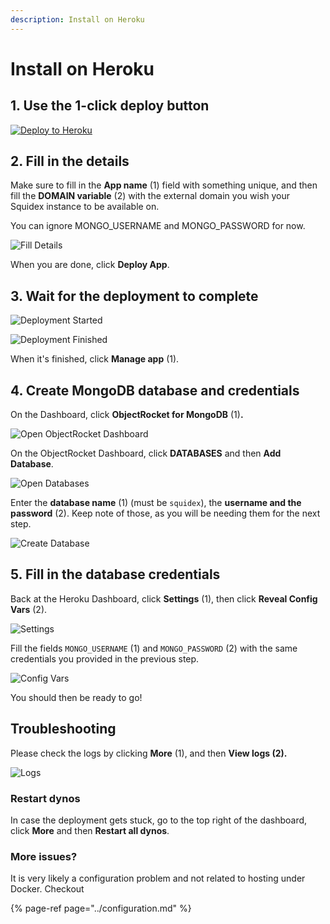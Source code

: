 ```yaml
---
description: Install on Heroku
---
```


# Install on Heroku

## 1. Use the 1-click deploy button

[![Deploy to Heroku](https://img.shields.io/badge/-Deploy%20to%20Heroku-430098?style=for-the-badge&logo=heroku&logoColor=ffffff)](https://heroku.com/deploy?template=https://github.com/Squidex/squidex)

## 2. Fill in the details

Make sure to fill in the **App name** \(1\) field with something unique, and then fill the **DOMAIN variable** \(2\) with the external domain you wish your Squidex instance to be available on.

You can ignore MONGO\_USERNAME and MONGO\_PASSWORD for now.

![Fill Details](../../../.gitbook/assets/heroku-2.png)

When you are done, click **Deploy App**.

## 3. Wait for the deployment to complete

![Deployment Started](../../../.gitbook/assets/heroku-3-1.png)

![Deployment Finished](../../../.gitbook/assets/heroku-3-2.png)

When it's finished, click **Manage app** \(1\).

## 4. Create MongoDB database and credentials

On the Dashboard, click **ObjectRocket for MongoDB** \(1\)**.**

![Open ObjectRocket Dashboard](../../../.gitbook/assets/heroku-4-1.png)

On the ObjectRocket Dashboard, click **DATABASES** and then **Add Database**.

![Open Databases](../../../.gitbook/assets/heroku-4-2.png)

Enter the **database name** \(1\) \(must be `squidex`\), the **username and the password** \(2\). Keep note of those, as you will be needing them for the next step.

![Create Database](../../../.gitbook/assets/heroku-4-3.png)

## 5. Fill in the database credentials

Back at the Heroku Dashboard, click **Settings** \(1\), then click **Reveal Config Vars** \(2\).

![Settings](../../../.gitbook/assets/heroku-5-1.png)

Fill the fields `MONGO_USERNAME`  \(1\) and `MONGO_PASSWORD` \(2\) with the same credentials you provided in the previous step.

![Config Vars](../../../.gitbook/assets/heroku-5-2.png)

You should then be ready to go!

## Troubleshooting

Please check the logs by clicking **More** \(1\), and then **View logs \(2\).**

![Logs](../../../.gitbook/assets/heroku-troubleshooting.png)

### Restart dynos

In case the deployment gets stuck, go to the top right of the dashboard, click **More** and then **Restart all dynos**.

### More issues?

It is very likely a configuration problem and not related to hosting under Docker. Checkout

{% page-ref page="../configuration.md" %}

